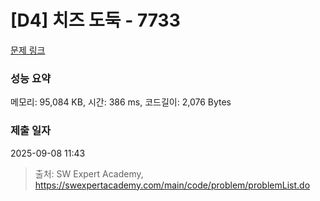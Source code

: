 # [D4] 치즈 도둑 - 7733 

[문제 링크](https://swexpertacademy.com/main/code/problem/problemDetail.do?contestProbId=AWrDOdQqRCUDFARG) 

### 성능 요약

메모리: 95,084 KB, 시간: 386 ms, 코드길이: 2,076 Bytes

### 제출 일자

2025-09-08 11:43



> 출처: SW Expert Academy, https://swexpertacademy.com/main/code/problem/problemList.do